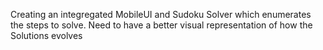 Creating an integregated MobileUI and Sudoku Solver which enumerates the steps to solve.
Need to have a better visual representation of how the Solutions evolves
